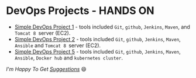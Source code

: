 # DevOps Projects - HANDS ON

- [Simple DevOps Project 1](./simple-devops-project-1) - tools included `Git`, `github`, `Jenkins`, `Maven`, and `Tomcat 8 `server (EC2).
- [Simple DevOps Project 2](./simple-devops-project-2) - tools included `Git`, `github`, `Jenkins`, `Maven`, `Ansible` and `Tomcat 8 `server (EC2).
- [Simple DevOps Project 5](./simple-devops-project-5) - tools included `Git`, `github`, `Jenkins`, `Maven`, `Ansible`, `Docker hub` and `kubernetes cluster`.


_I'm Happy To Get [Suggestions](https://forms.gle/TbfdXQ5H3a3oSTjo6)_ :smile:
